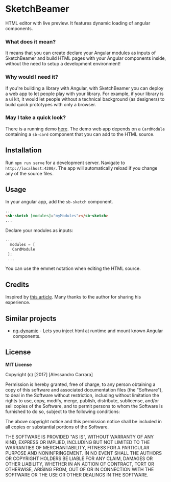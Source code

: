 # SketchBeamer

HTML editor with live preview. It features dynamic loading of angular components.

### What does it mean?

It means that you can create declare your Angular modules as inputs of SketchBeamer and build HTML pages with your Angular components inside, without the need to setup a development environment! 

### Why would I need it?

If you're building a library with Angular, with SketchBeamer you can deploy a web app to let people play with your library.
For example, if your library is a ui kit, it would let people without a technical background (as designers) to build quick prototypes with only a browser. 

### May I take a quick look?
There is a running demo [here](https://acarrara.github.io/sketch-beamer/). 
The demo web app depends on a `CardModule` containing a `sb-card` component that you can add to the HTML source.

## Installation

Run `npm run serve` for a development server. Navigate to `http://localhost:4200/`. The app will automatically reload if you change any of the source files.

## Usage

In your angular app, add the `sb-sketch` component.

```html
...
<sb-sketch [modules]="myModules"></sb-sketch>
...
```
 Declare your modules as inputs:
 ```javascript
 ...
   modules = [
    CardModule
  ];
  ...
 ```
You can use the emmet notation when editing the HTML source.

## Credits

Inspired by [this article](https://blog.angularindepth.com/here-is-what-you-need-to-know-about-dynamic-components-in-angular-ac1e96167f9e). Many thanks to the author for sharing his experience.

## Similar projects

- [ng-dynamic](https://www.npmjs.com/package/ng-dynamic) - Lets you inject html at runtime and mount known Angular components.

## License

**MIT License**

Copyright (c) [2017] [Alessandro Carrara]

Permission is hereby granted, free of charge, to any person obtaining a copy
of this software and associated documentation files (the "Software"), to deal
in the Software without restriction, including without limitation the rights
to use, copy, modify, merge, publish, distribute, sublicense, and/or sell
copies of the Software, and to permit persons to whom the Software is
furnished to do so, subject to the following conditions:

The above copyright notice and this permission notice shall be included in all
copies or substantial portions of the Software.

THE SOFTWARE IS PROVIDED "AS IS", WITHOUT WARRANTY OF ANY KIND, EXPRESS OR
IMPLIED, INCLUDING BUT NOT LIMITED TO THE WARRANTIES OF MERCHANTABILITY,
FITNESS FOR A PARTICULAR PURPOSE AND NONINFRINGEMENT. IN NO EVENT SHALL THE
AUTHORS OR COPYRIGHT HOLDERS BE LIABLE FOR ANY CLAIM, DAMAGES OR OTHER
LIABILITY, WHETHER IN AN ACTION OF CONTRACT, TORT OR OTHERWISE, ARISING FROM,
OUT OF OR IN CONNECTION WITH THE SOFTWARE OR THE USE OR OTHER DEALINGS IN THE
SOFTWARE.
